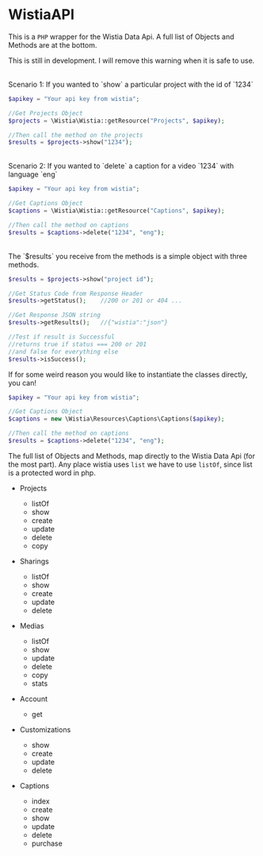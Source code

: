 # WistiaAPI

This is a `PHP` wrapper for the Wistia Data Api. A full list of Objects and Methods are at the bottom.

This is still in development.  I will remove this warning when it is safe to use.

<br />
Scenario 1: If you wanted to `show` a particular project with the id of `1234`

```php
$apikey = "Your api key from wistia";

//Get Projects Object
$projects = \Wistia\Wistia::getResource("Projects", $apikey);

//Then call the method on the projects
$results = $projects->show("1234");

```
<br />
Scenario 2: If you wanted to `delete` a caption for a video `1234` with language `eng`

```php
$apikey = "Your api key from wistia";

//Get Captions Object
$captions = \Wistia\Wistia::getResource("Captions", $apikey);

//Then call the method on captions
$results = $captions->delete("1234", "eng");

```
<br />
The `$results` you receive from the methods is a simple object with three methods.

```php
$results = $projects->show("project id");

//Get Status Code from Response Header
$results->getStatus();    //200 or 201 or 404 ...

//Get Response JSON string 
$results->getResults();   //{"wistia":"json"}

//Test if result is Successful
//returns true if status === 200 or 201
//and false for everything else
$results->isSuccess();		

```


If for some weird reason you would like to instantiate the classes directly, you can!

```php
$apikey = "Your api key from wistia";

//Get Captions Object
$captions = new \Wistia\Resources\Captions\Captions($apikey);

//Then call the method on captions
$results = $captions->delete("1234", "eng");
```


The full list of Objects and Methods,  map directly to the Wistia Data Api (for the most part).
Any place wistia uses `list`  we have to use `listOf`, since list is a protected word in php.

* Projects
	- listOf
	- show
	- create
	- update
	- delete
	- copy

* Sharings
	- listOf
	- show
	- create
	- update
	- delete

* Medias
	- listOf
	- show
	- update
	- delete
	- copy
	- stats

* Account
	- get

* Customizations
	- show
	- create
	- update
	- delete

* Captions
	- index
	- create
	- show
	- update
	- delete
	- purchase


